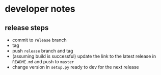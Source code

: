 # developer notes

## release steps

* commit to `release` branch
* tag
* push `release` branch and tag
* (assuming build is successful) update the link to the latest release in `README.md` and push to `master`
* change version in `setup.py` ready to dev for the next release
